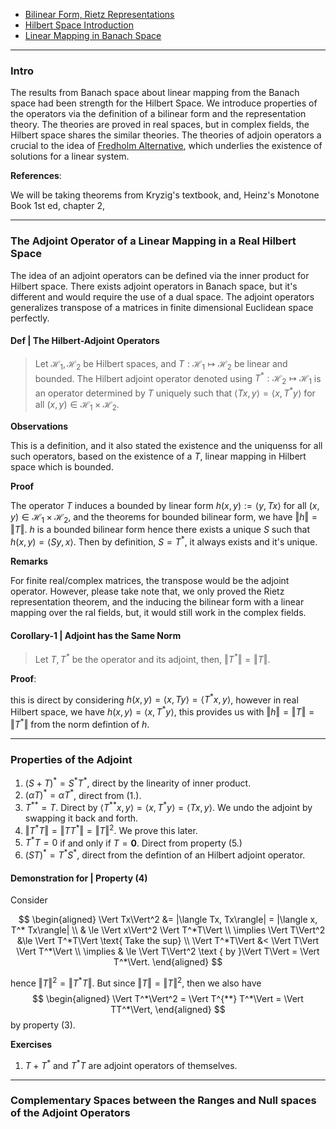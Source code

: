 - [Bilinear Form, Rietz Representations](Bilinear%20Form,%20Rietz%20Representations.md)
- [Hilbert Space Introduction](Functional%20Spaces/Hilbert%20Space%20Introduction.md)
- [Linear Mapping in Banach Space](Linear%20Mapping%20in%20Banach%20Space.md)

---
### **Intro**

The results from Banach space about linear mapping from the Banach space had been strength for the Hilbert Space. We introduce properties of the operators via the definition of a bilinear form and the representation theory. The theories are proved in real spaces, but in complex fields, the Hilbert space shares the similar theories. The theories of adjoin operators a crucial to the idea of [Fredholm Alternative](../AMATH%20584%20Numerical%20Linear%20Algebra/Matrix%20Theory/Fredholm%20Alternative.md), which underlies the existence of solutions for a linear system. 

**References**: 

We will be taking theorems from Kryzig's textbook, and, Heinz's Monotone Book 1st ed, chapter 2, 


---
### **The Adjoint Operator of a Linear Mapping in a Real Hilbert Space**

The idea of an adjoint operators can be defined via the inner product for Hilbert space. There exists adjoint operators in Banach space, but it's different and would require the use of a dual space. The adjoint operators generalizes transpose of a matrices in finite dimensional Euclidean space perfectly. 

#### **Def | The Hilbert-Adjoint Operators**
> Let $\mathcal H_1, \mathcal H_2$ be Hilbert spaces, and $T:\mathcal H_1 \mapsto \mathcal H_2$ be linear and bounded. The Hilbert adjoint operator denoted using $T^*: \mathcal H_2 \mapsto \mathcal H_1$ is an operator determined by $T$ uniquely such that $\langle Tx, y\rangle = \langle x, T^*y\rangle$ for all $(x, y)\in \mathcal H_1 \times \mathcal H_2$. 

**Observations**

This is a definition, and it also stated the existence and the uniquenss for all such operators, based on the existence of a $T$, linear mapping in Hilbert space which is bounded. 

**Proof**

The operator $T$ induces a bounded by linear form $h(x, y) := \langle y, Tx\rangle$ for all $(x, y)\in \mathcal H_1 \times \mathcal H_2$, and the theorems for bounded bilinear form, we have $\Vert h\Vert = \Vert T\Vert$. $h$ is a bounded bilinear form hence there exists a unique $S$ such that $h(x, y) = \langle Sy, x\rangle$. Then by definition, $S = T^*$, it always exists and it's unique. 


**Remarks**

For finite real/complex matrices, the transpose would be the adjoint operator. However, please take note that, we only proved the Rietz representation theorem, and the inducing the bilinear form with a linear mapping over the ral fields, but, it would still work in the complex fields. 

#### **Corollary-1 | Adjoint has the Same Norm**
> Let $T, T^*$ be the operator and its adjoint, then, $\Vert T^*\Vert = \Vert T\Vert$. 


**Proof**: 
 
this is direct by considering $h(x, y) = \langle x, Ty\rangle = \langle T^*x, y\rangle$, however in real Hilbert space, we have $h(x, y) = \langle x, T^*y\rangle$, this provides us with $\Vert h\Vert = \Vert T\Vert = \Vert T^*\Vert$ from the norm defintion of $h$. 


---
### **Properties of the Adjoint**

1. $(S + T)^* = S^* T^*$, direct by the linearity of inner product. 
2. $(\alpha T)^* = \alpha T^*$, direct from (1.). 
3. $T^{**} = T$. Direct by $\langle T^{**}x, y\rangle = \langle x, T^* y\rangle = \langle Tx, y\rangle$. We undo the adjoint by swapping it back and forth. 
4. $\Vert T^*T\Vert = \Vert TT^*\Vert = \Vert T\Vert^2$. We prove this later. 
5. $T^*T = 0$ if and only if $T = \mathbf 0$. Direct from property (5.)
6. $(ST)^* = T^*S^*$, direct from the defintion of an Hilbert adjoint operator. 


#### **Demonstration for | Property (4)**

Consider

$$
\begin{aligned}
    \Vert Tx\Vert^2 &= |\langle Tx, Tx\rangle| = |\langle x, T^* Tx\rangle|
    \\
    & \le \Vert x\Vert^2 \Vert T^*T\Vert
    \\
    \implies \Vert T\Vert^2 &\le \Vert T^*T\Vert \text{ Take the sup}
    \\
    \Vert T^*T\Vert &< \Vert T\Vert \Vert T^*\Vert
    \\
    \implies & \le \Vert T\Vert^2 \text { by }\Vert T\Vert = \Vert T^*\Vert. 
\end{aligned}
$$

hence $\Vert T\Vert^2 = \Vert T^*T\Vert$. But since $\Vert T\Vert = \Vert T\Vert^2$, then we also have
$$
\begin{aligned}
    \Vert T^*\Vert^2 = \Vert T^{**} T^*\Vert = \Vert TT^*\Vert,
\end{aligned}
$$
by property (3). 


**Exercises**
1. $T + T^*$ and $T^*T$ are adjoint operators of themselves. 



---
### **Complementary Spaces between the Ranges and Null spaces of the Adjoint Operators**

